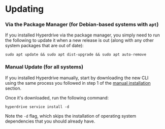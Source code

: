 # Updating

### Via the Package Manager (for Debian-based systems with `apt`)

If you installed Hyperdrive via the package manager, you simply need to run the following to update it when a new release is out (along with any other system packages that are out of date):

```
sudo apt update && sudo apt dist-upgrade && sudo apt auto-remove
```

### Manual Update (for all systems)

If you installed Hyperdrive manually, start by downloading the new CLI using the same process you followed in step 1 of the [manual installation](installation.md#manual-install-for-all-systems) section.

Once it's downloaded, run the following command:

```
hyperdrive service install -d
```

Note the `-d` flag, which skips the installation of operating system dependencies that you should already have.

